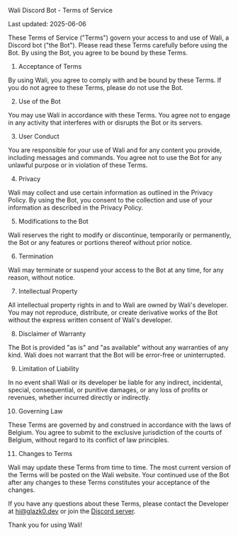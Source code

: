 Wali Discord Bot - Terms of Service

Last updated: 2025-06-06

These Terms of Service ("Terms") govern your access to and use of Wali, a Discord bot ("the Bot"). Please read these Terms carefully before using the Bot. By using the Bot, you agree to be bound by these Terms.

1. Acceptance of Terms

By using Wali, you agree to comply with and be bound by these Terms. If you do not agree to these Terms, please do not use the Bot.

2. Use of the Bot

You may use Wali in accordance with these Terms. You agree not to engage in any activity that interferes with or disrupts the Bot or its servers.

3. User Conduct

You are responsible for your use of Wali and for any content you provide, including messages and commands. You agree not to use the Bot for any unlawful purpose or in violation of these Terms.

4. Privacy

Wali may collect and use certain information as outlined in the Privacy Policy. By using the Bot, you consent to the collection and use of your information as described in the Privacy Policy.

5. Modifications to the Bot

Wali reserves the right to modify or discontinue, temporarily or permanently, the Bot or any features or portions thereof without prior notice.

6. Termination

Wali may terminate or suspend your access to the Bot at any time, for any reason, without notice.

7. Intellectual Property

All intellectual property rights in and to Wali are owned by Wali's developer. You may not reproduce, distribute, or create derivative works of the Bot without the express written consent of Wali's developer.

8. Disclaimer of Warranty

The Bot is provided "as is" and "as available" without any warranties of any kind. Wali does not warrant that the Bot will be error-free or uninterrupted.

9. Limitation of Liability

In no event shall Wali or its developer be liable for any indirect, incidental, special, consequential, or punitive damages, or any loss of profits or revenues, whether incurred directly or indirectly.

10. Governing Law

These Terms are governed by and construed in accordance with the laws of Belgium. You agree to submit to the exclusive jurisdiction of the courts of Belgium, without regard to its conflict of law principles.

11. Changes to Terms

Wali may update these Terms from time to time. The most current version of the Terms will be posted on the Wali website. Your continued use of the Bot after any changes to these Terms constitutes your acceptance of the changes.

If you have any questions about these Terms, please contact the Developer at hi@glazk0.dev or join the [Discord server](<(https://discord.gg/vQF9ENEkaq)>).

Thank you for using Wali!
